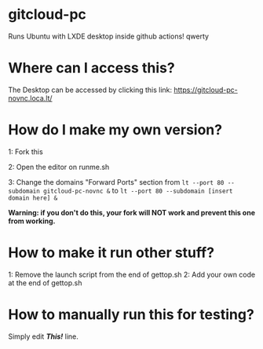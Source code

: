 # gitcloud-pc
Runs Ubuntu with LXDE desktop inside github actions! qwerty

# Where can I access this?
The Desktop can be accessed by clicking this link:  https://gitcloud-pc-novnc.loca.lt/

# How do I make my own version?
1: Fork this

2: Open the editor on runme.sh

3: Change the domains "Forward Ports" section from ``lt --port 80 --subdomain gitcloud-pc-novnc &`` to ``lt --port 80 --subdomain [insert domain here] &``

**Warning: if you don't do this, your fork will NOT work and prevent this one from working.**

# How to make it run other stuff?
1: Remove the launch script from the end of gettop.sh
2: Add your own code at the end of gettop.sh

# How to manually run this for testing?
Simply edit ***This!*** line.
